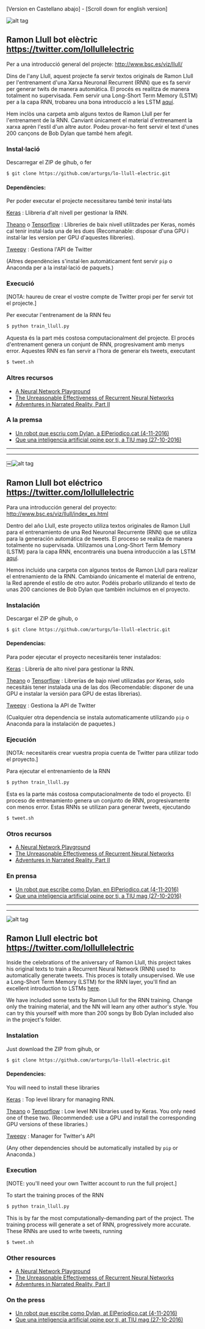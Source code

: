 [Version en Castellano abajo] - [Scroll down for english version]

![alt tag](https://pbs.twimg.com/profile_images/788473798290989057/rpTkbBns_400x400.jpg)


## Ramon Llull bot elèctric https://twitter.com/lollullelectric

Per a una introducció general del projecte: http://www.bsc.es/viz/llull/

Dins de l'any Llull, aquest projecte fa servir textos originals de Ramon Llull per l'entrenament d'una Xarxa Neuronal Recurrent (RNN) que es fa servir per generar twits de manera automàtica. El procés es realitza de manera totalment no supervisada. Fem servir una Long-Short Term Memory (LSTM) per a la capa RNN, trobareu una bona introducció a les LSTM [aquí](http://colah.github.io/posts/2015-08-Understanding-LSTMs/).

Hem inclòs una carpeta amb alguns textos de Ramon Llull per fer l'entrenament de la RNN. Canviant únicament el material d'entrenament la xarxa aprèn l'estil d'un altre autor. Podeu provar-ho fent servir el text d'unes 200 cançons de Bob Dylan que també hem afegit.


### Instal·lació

Descarregar el ZIP de gihub, o fer 

```bash
$ git clone https://github.com/arturgs/lo-llull-electric.git
```

#### Dependències:

Per poder executar el projecte necessitareu també tenir instal·lats

[Keras](https://keras.io) : Llibreria d'alt nivell per gestionar la RNN.

[Theano](http://deeplearning.net/software/theano/) o [Tensorflow](https://www.tensorflow.org/) : Llibreries de baix nivell utilitzades per Keras, només cal tenir instal·lada una de les dues (Recomanable: disposar d'una GPU i instal·lar les version per GPU d'aquestes llibreries).

[Tweepy](http://docs.tweepy.org/en/v3.5.0/install.html?highlight=install) : Gestiona l'API de Twitter

(Altres dependències s'instal·len automàticament fent servir `pip` o Anaconda per a la instal·lació de paquets.)

### Execució

[NOTA: haureu de crear el vostre compte de Twitter propi per fer servir tot el projecte.]

Per executar l'entrenament de la RNN feu 
```bash
$ python train_llull.py
```
Aquesta és la part més costosa computacionalment del projecte.
El procés d'entrenament genera un conjunt de RNN, progresivament amb menys error. Aquestes RNN es fan servir a l'hora de generar els tweets, executant

```bash
$ tweet.sh
```

### Altres recursos

+ [A Neural Network Playground](http://playground.tensorflow.org/)
+ [The Unreasonable Effectiveness of Recurrent Neural Networks](http://karpathy.github.io/2015/05/21/rnn-effectiveness/)
+ [Adventures in Narrated Reality, Part II](https://medium.com/artists-and-machine-intelligence/adventures-in-narrated-reality-part-ii-dc585af054cb#.mzbo3mtdf)

### A la premsa

+ [Un robot que escriu com Dylan, a ElPeriodico.cat (4-11-2016)](http://www.elperiodico.cat/ca/noticias/societat/robot-que-escriu-com-dylan-5606011)
+ [Que una inteligencia artificial opine por ti, a TIU mag (27-10-2016)](http://www.tiumag.com/features/interviews/lo-llull-electric-entrevista-barcelona-supercomputing-centre/)

---

---

￼![alt tag](https://pbs.twimg.com/profile_images/788473798290989057/rpTkbBns_400x400.jpg)

## Ramon Llull bot eléctrico https://twitter.com/lollullelectric

Para una introducción general del proyecto: http://www.bsc.es/viz/llull/index_es.html

Dentro del año Llull, este proyecto utiliza textos originales de Ramon Llull para el entrenamiento de una Red Neuronal Recurrente (RNN) que se utiliza para la generación automática de tweets. El proceso se realiza de manera totalmente no supervisada. Utilizamos una Long-Short Term Memory (LSTM) para la capa RNN, encontraréis una buena introducción a las LSTM 
[aquí](http://colah.github.io/posts/2015-08-Understanding-LSTMs/).

Hemos incluido una carpeta con algunos textos de Ramon Llull para realizar el entrenamiento de la RNN. Cambiando únicamente el material de entreno, la Red aprende el estilo de otro autor. Podéis probarlo utilizando el texto de unas 200 canciones de Bob Dylan que también incluimos en el proyecto.

### Instalación

Descargar el ZIP de gihub, o  

```bash
$ git clone https://github.com/arturgs/lo-llull-electric.git
```

#### Dependencias:

Para poder ejecutar el proyecto necesitaréis tener instalados:

[Keras](https://keras.io) : Librería de alto nivel para gestionar la RNN.

[Theano](http://deeplearning.net/software/theano/) o [Tensorflow](https://www.tensorflow.org/) : Librerías de bajo nivel utilizadas por Keras, solo necesitáis tener instalada una de las dos (Recomendable: disponer de una GPU e instalar la versión para GPU de estas librerias).

[Tweepy](http://docs.tweepy.org/en/v3.5.0/install.html?highlight=install) : Gestiona la API de Twitter

(Cualquier otra dependencia se instala automaticamente utilizando `pip` o Anaconda para la instalación de paquetes.)

### Ejecución

[NOTA: necesitaréis crear vuestra propia cuenta de Twitter para utilizar todo el proyecto.]

Para ejecutar el entrenamiento de la RNN 
```bash
$ python train_llull.py
```
Esta es la parte más costosa computacionalmente de todo el proyecto. 
El proceso de entrenamiento genera un conjunto de RNN, progresivamente con menos error. Estas RNNs se utilizan para generar tweets, ejecutando

```bash
$ tweet.sh
```
### Otros recursos

+ [A Neural Network Playground](http://playground.tensorflow.org/)
+ [The Unreasonable Effectiveness of Recurrent Neural Networks](http://karpathy.github.io/2015/05/21/rnn-effectiveness/)
+ [Adventures in Narrated Reality, Part II](https://medium.com/artists-and-machine-intelligence/adventures-in-narrated-reality-part-ii-dc585af054cb#.mzbo3mtdf)

### En prensa
+ [Un robot que escribe como Dylan, en ElPeriodico.cat (4-11-2016)](http://www.elperiodico.com/es/noticias/societat/robot-que-escriu-com-dylan-5606011)
+ [Que una inteligencia artificial opine por ti, a TIU mag (27-10-2016)](http://www.tiumag.com/features/interviews/lo-llull-electric-entrevista-barcelona-supercomputing-centre/)


---
---

![alt tag](https://pbs.twimg.com/profile_images/788473798290989057/rpTkbBns_400x400.jpg)
## Ramon Llull electric bot https://twitter.com/lollullelectric

Inside the celebrations of the aniversary of Ramon Llull, this project takes his original texts to train a Recurrent Neural Network (RNN) used to automatically generate tweets. This proces is totally unsupervised. We use a Long-Short Term Memory (LSTM) for the RNN layer, you'll find an excellent introduction to LSTMs [here](http://colah.github.io/posts/2015-08-Understanding-LSTMs/).

We have included some texts by Ramon Llull for the RNN training. Change only the training material, and the NN will learn any other author's style. You can try this yourself with more than 200 songs by Bob Dylan included also in the project's folder.

### Instalation

Just download the ZIP from gihub, or  
```bash
$ git clone https://github.com/arturgs/lo-llull-electric.git
```

#### Dependencies:

You will need to install these libraries

[Keras](https://keras.io) : Top level library for managing RNN.

[Theano](http://deeplearning.net/software/theano/) o [Tensorflow](https://www.tensorflow.org/) : Low level NN libraries used by Keras. You only need one of these two. (Recommended: use a GPU and install the corresponding GPU versions of these libraries.)

[Tweepy](http://docs.tweepy.org/en/v3.5.0/install.html?highlight=install) : Manager for Twitter's API

(Any other dependencies should be automatically installed by `pip` or Anaconda.)

### Execution

[NOTE: you'll need your own Twitter account to run the full project.]

To start the training proces of the RNN 
```bash
$ python train_llull.py
```
This is by far the most computationally-demanding part of the project.
The training process will generate a set of RNN, progressively more accurate. These RNNs are used to write tweets, running
```bash
$ tweet.sh
```

### Other resources
+ [A Neural Network Playground](http://playground.tensorflow.org/)
+ [The Unreasonable Effectiveness of Recurrent Neural Networks](http://karpathy.github.io/2015/05/21/rnn-effectiveness/)
+ [Adventures in Narrated Reality, Part II](https://medium.com/artists-and-machine-intelligence/adventures-in-narrated-reality-part-ii-dc585af054cb#.mzbo3mtdf)

### On the press
+ [Un robot que escribe como Dylan, at ElPeriodico.cat (4-11-2016)](http://www.elperiodico.com/es/noticias/societat/robot-que-escriu-com-dylan-5606011)
+ [Que una inteligencia artificial opine por ti, at TIU mag (27-10-2016)](http://www.tiumag.com/features/interviews/lo-llull-electric-entrevista-barcelona-supercomputing-centre/)
